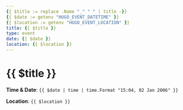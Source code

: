 ```yaml
---
{{ $title := replace .Name "_" " " | title -}}
{{ $date := getenv "HUGO_EVENT_DATETIME" }}
{{ $location := getenv "HUGO_EVENT_LOCATION" }}
title: {{ $title }}
type: event
date: {{ $date }}
location: {{ $location }}
---
```


# {{ $title }}

**Time & Date**: `{{ $date | time | time.Format "15:04, 02 Jan 2006" }}`

**Location**: `{{ $location }}`